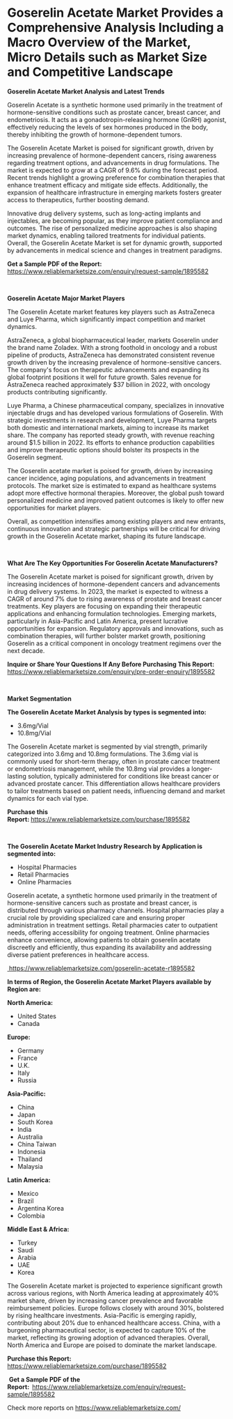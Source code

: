 <p><h1>Goserelin Acetate Market Provides a Comprehensive Analysis Including a Macro Overview of the Market, Micro Details such as Market Size and Competitive Landscape</h1></p><p><strong>Goserelin Acetate Market Analysis and Latest Trends</strong></p>
<p><p>Goserelin Acetate is a synthetic hormone used primarily in the treatment of hormone-sensitive conditions such as prostate cancer, breast cancer, and endometriosis. It acts as a gonadotropin-releasing hormone (GnRH) agonist, effectively reducing the levels of sex hormones produced in the body, thereby inhibiting the growth of hormone-dependent tumors.</p><p>The Goserelin Acetate Market is poised for significant growth, driven by increasing prevalence of hormone-dependent cancers, rising awareness regarding treatment options, and advancements in drug formulations. The market is expected to grow at a CAGR of 9.6% during the forecast period. Recent trends highlight a growing preference for combination therapies that enhance treatment efficacy and mitigate side effects. Additionally, the expansion of healthcare infrastructure in emerging markets fosters greater access to therapeutics, further boosting demand.</p><p>Innovative drug delivery systems, such as long-acting implants and injectables, are becoming popular, as they improve patient compliance and outcomes. The rise of personalized medicine approaches is also shaping market dynamics, enabling tailored treatments for individual patients. Overall, the Goserelin Acetate Market is set for dynamic growth, supported by advancements in medical science and changes in treatment paradigms.</p></p>
<p><strong>Get a Sample PDF of the Report:&nbsp;</strong> <a href="https://www.reliablemarketsize.com/enquiry/request-sample/1895582?utm_campaign=3009&utm_medium=2&utm_source=Github&utm_content=ia&utm_term=08032025&utm_id=goserelin-acetate">https://www.reliablemarketsize.com/enquiry/request-sample/1895582</a></p>
<p>&nbsp;</p>
<p><strong>Goserelin Acetate Major Market Players</strong></p>
<p><p>The Goserelin Acetate market features key players such as AstraZeneca and Luye Pharma, which significantly impact competition and market dynamics. </p><p>AstraZeneca, a global biopharmaceutical leader, markets Goserelin under the brand name Zoladex. With a strong foothold in oncology and a robust pipeline of products, AstraZeneca has demonstrated consistent revenue growth driven by the increasing prevalence of hormone-sensitive cancers. The company's focus on therapeutic advancements and expanding its global footprint positions it well for future growth. Sales revenue for AstraZeneca reached approximately $37 billion in 2022, with oncology products contributing significantly.</p><p>Luye Pharma, a Chinese pharmaceutical company, specializes in innovative injectable drugs and has developed various formulations of Goserelin. With strategic investments in research and development, Luye Pharma targets both domestic and international markets, aiming to increase its market share. The company has reported steady growth, with revenue reaching around $1.5 billion in 2022. Its efforts to enhance production capabilities and improve therapeutic options should bolster its prospects in the Goserelin segment.</p><p>The Goserelin acetate market is poised for growth, driven by increasing cancer incidence, aging populations, and advancements in treatment protocols. The market size is estimated to expand as healthcare systems adopt more effective hormonal therapies. Moreover, the global push toward personalized medicine and improved patient outcomes is likely to offer new opportunities for market players.</p><p>Overall, as competition intensifies among existing players and new entrants, continuous innovation and strategic partnerships will be critical for driving growth in the Goserelin Acetate market, shaping its future landscape.</p></p>
<p>&nbsp;</p>
<p><strong>What Are The Key Opportunities For Goserelin Acetate Manufacturers?</strong></p>
<p><p>The Goserelin Acetate market is poised for significant growth, driven by increasing incidences of hormone-dependent cancers and advancements in drug delivery systems. In 2023, the market is expected to witness a CAGR of around 7% due to rising awareness of prostate and breast cancer treatments. Key players are focusing on expanding their therapeutic applications and enhancing formulation technologies. Emerging markets, particularly in Asia-Pacific and Latin America, present lucrative opportunities for expansion. Regulatory approvals and innovations, such as combination therapies, will further bolster market growth, positioning Goserelin as a critical component in oncology treatment regimens over the next decade.</p></p>
<p><strong>Inquire or Share Your Questions If Any Before Purchasing This Report:</strong> <a href="https://www.reliablemarketsize.com/enquiry/pre-order-enquiry/1895582?utm_campaign=3009&utm_medium=2&utm_source=Github&utm_content=ia&utm_term=08032025&utm_id=goserelin-acetate">https://www.reliablemarketsize.com/enquiry/pre-order-enquiry/1895582</a></p>
<p>&nbsp;</p>
<p><strong>Market Segmentation</strong></p>
<p><strong>The Goserelin Acetate Market Analysis by types is segmented into:</strong></p>
<p><ul><li>3.6mg/Vial</li><li>10.8mg/Vial</li></ul></p>
<p><p>The Goserelin Acetate market is segmented by vial strength, primarily categorized into 3.6mg and 10.8mg formulations. The 3.6mg vial is commonly used for short-term therapy, often in prostate cancer treatment or endometriosis management, while the 10.8mg vial provides a longer-lasting solution, typically administered for conditions like breast cancer or advanced prostate cancer. This differentiation allows healthcare providers to tailor treatments based on patient needs, influencing demand and market dynamics for each vial type.</p></p>
<p><strong>Purchase this Report:&nbsp;</strong><a href="https://www.reliablemarketsize.com/purchase/1895582?utm_campaign=3009&utm_medium=2&utm_source=Github&utm_content=ia&utm_term=08032025&utm_id=goserelin-acetate">https://www.reliablemarketsize.com/purchase/1895582</a></p>
<p>&nbsp;</p>
<p><strong>The Goserelin Acetate Market Industry Research by Application is segmented into:</strong></p>
<p><ul><li>Hospital Pharmacies</li><li>Retail Pharmacies</li><li>Online Pharmacies</li></ul></p>
<p><p>Goserelin acetate, a synthetic hormone used primarily in the treatment of hormone-sensitive cancers such as prostate and breast cancer, is distributed through various pharmacy channels. Hospital pharmacies play a crucial role by providing specialized care and ensuring proper administration in treatment settings. Retail pharmacies cater to outpatient needs, offering accessibility for ongoing treatment. Online pharmacies enhance convenience, allowing patients to obtain goserelin acetate discreetly and efficiently, thus expanding its availability and addressing diverse patient preferences in healthcare access.</p></p>
<p><a href="https://www.reliablemarketsize.com/goserelin-acetate-r1895582?utm_campaign=3009&utm_medium=2&utm_source=Github&utm_content=ia&utm_term=08032025&utm_id=goserelin-acetate">&nbsp;https://www.reliablemarketsize.com/goserelin-acetate-r1895582</a></p>
<p><strong>In terms of Region, the Goserelin Acetate Market Players available by Region are:</strong></p>
<p>
    <p> <strong> North America: </strong>
        <ul>
            <li>United States</li>
            <li>Canada</li>
        </ul>
        </p> 
    <p> <strong> Europe: </strong>
        <ul>
            <li>Germany</li>
            <li>France</li>
            <li>U.K.</li>
            <li>Italy</li>
            <li>Russia</li>
        </ul>
        </p> 
    <p> <strong> Asia-Pacific: </strong>
        <ul>
            <li>China</li>
            <li>Japan</li>
            <li>South Korea</li>
            <li>India</li>
            <li>Australia</li>
            <li>China Taiwan</li>
            <li>Indonesia</li>
            <li>Thailand</li>
            <li>Malaysia</li>
        </ul>
        </p> 
    <p> <strong> Latin America: </strong>
        <ul>
            <li>Mexico</li>
            <li>Brazil</li>
            <li>Argentina Korea</li>
            <li>Colombia</li>
        </ul>
        </p> 
    <p> <strong> Middle East & Africa: </strong>
        <ul>
            <li>Turkey</li>
            <li>Saudi</li>
            <li>Arabia</li>
            <li>UAE</li>
            <li>Korea</li>
        </ul>
    </p>
    </p>
<p><p>The Goserelin Acetate market is projected to experience significant growth across various regions, with North America leading at approximately 40% market share, driven by increasing cancer prevalence and favorable reimbursement policies. Europe follows closely with around 30%, bolstered by rising healthcare investments. Asia-Pacific is emerging rapidly, contributing about 20% due to enhanced healthcare access. China, with a burgeoning pharmaceutical sector, is expected to capture 10% of the market, reflecting its growing adoption of advanced therapies. Overall, North America and Europe are poised to dominate the market landscape.</p></p>
<p><strong>Purchase this Report: </strong><a href="https://www.reliablemarketsize.com/purchase/1895582?utm_campaign=3009&utm_medium=2&utm_source=Github&utm_content=ia&utm_term=08032025&utm_id=goserelin-acetate">https://www.reliablemarketsize.com/purchase/1895582</a></p>
<p>&nbsp;<strong>Get a Sample PDF of the Report:&nbsp;&nbsp;</strong><a href="https://www.reliablemarketsize.com/enquiry/request-sample/1895582?utm_campaign=3009&utm_medium=2&utm_source=Github&utm_content=ia&utm_term=08032025&utm_id=goserelin-acetate">https://www.reliablemarketsize.com/enquiry/request-sample/1895582</a></p>
<p><strong></strong></p>
<p>Check more reports on <a href="https://www.reliablemarketsize.com/?utm_campaign=3009&utm_medium=2&utm_source=Github&utm_content=ia&utm_term=08032025&utm_id=goserelin-acetate">https://www.reliablemarketsize.com/</a></p>